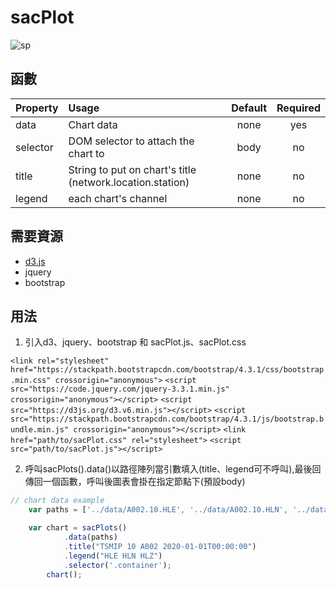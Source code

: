 # sacPlot

![sp](https://raw.githubusercontent.com/andy840609/sacPlot/main/example/ex.png)

## 函數

|Property        | Usage           | Default  | Required |
|:------------- |:-------------|:-----:|:-----:|
| data | Chart data | none | yes |
| selector | DOM selector to attach the chart to | body | no |
| title | String to put on chart's title (network.location.station)| none | no |
| legend | each chart's channel | none | no |

## 需要資源
* [d3.js](https://d3js.org/)
* jquery
* bootstrap

## 用法

1. 引入d3、jquery、bootstrap 和 sacPlot.js、sacPlot.css

`<link rel="stylesheet" href="https://stackpath.bootstrapcdn.com/bootstrap/4.3.1/css/bootstrap.min.css"
crossorigin="anonymous">`
`<script src="https://code.jquery.com/jquery-3.3.1.min.js" crossorigin="anonymous"></script>`
`<script src="https://d3js.org/d3.v6.min.js"></script>`
`<script src="https://stackpath.bootstrapcdn.com/bootstrap/4.3.1/js/bootstrap.bundle.min.js"
crossorigin="anonymous"></script>`
`<link href="path/to/sacPlot.css" rel="stylesheet">`
`<script src="path/to/sacPlot.js"></script>`

2. 呼叫sacPlots().data()以路徑陣列當引數填入(title、legend可不呼叫),最後回傳回一個函數，呼叫後圖表會掛在指定節點下(預設body)

```javascript
// chart data example
	var paths = ['../data/A002.10.HLE', '../data/A002.10.HLN', '../data/A002.10.HLZ'];

	var chart = sacPlots()
            .data(paths)
            .title("TSMIP 10 A002 2020-01-01T00:00:00")
            .legend("HLE HLN HLZ")
            .selector('.container');
        chart();
